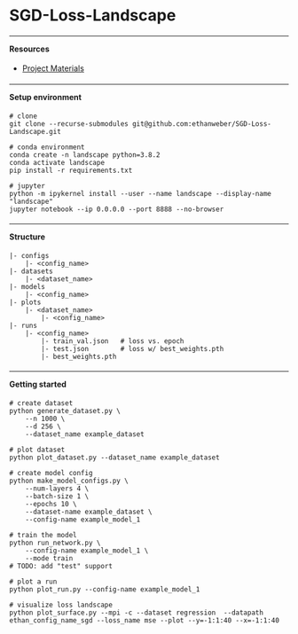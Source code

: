# SGD-Loss-Landscape

#### <hr> Resources

- [Project Materials](https://drive.google.com/drive/u/0/folders/1zBMinqbImwJ4SZhaPFEqyUttvHNigS-Y)

#### <hr> Setup environment

```
# clone
git clone --recurse-submodules git@github.com:ethanweber/SGD-Loss-Landscape.git

# conda environment
conda create -n landscape python=3.8.2
conda activate landscape
pip install -r requirements.txt

# jupyter
python -m ipykernel install --user --name landscape --display-name "landscape"
jupyter notebook --ip 0.0.0.0 --port 8888 --no-browser
```

#### <hr> Structure

```
|- configs
    |- <config_name>
|- datasets
    |- <dataset_name>
|- models
    |- <config_name>
|- plots
    |- <dataset_name>
        |- <config_name>
|- runs
    |- <config_name>
        |- train_val.json   # loss vs. epoch
        |- test.json        # loss w/ best_weights.pth
        |- best_weights.pth
```

#### <hr> Getting started

```
# create dataset
python generate_dataset.py \
    --n 1000 \
    --d 256 \
    --dataset_name example_dataset

# plot dataset
python plot_dataset.py --dataset_name example_dataset

# create model config
python make_model_configs.py \
    --num-layers 4 \
    --batch-size 1 \
    --epochs 10 \
    --dataset-name example_dataset \
    --config-name example_model_1

# train the model
python run_network.py \
    --config-name example_model_1 \
    --mode train
# TODO: add "test" support

# plot a run
python plot_run.py --config-name example_model_1

# visualize loss landscape
python plot_surface.py --mpi -c --dataset regression  --datapath ethan_config_name_sgd --loss_name mse --plot --y=-1:1:40 --x=-1:1:40
```
